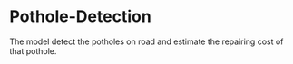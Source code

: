 # Pothole-Detection
The model detect the potholes on road and estimate the repairing cost of that pothole.
